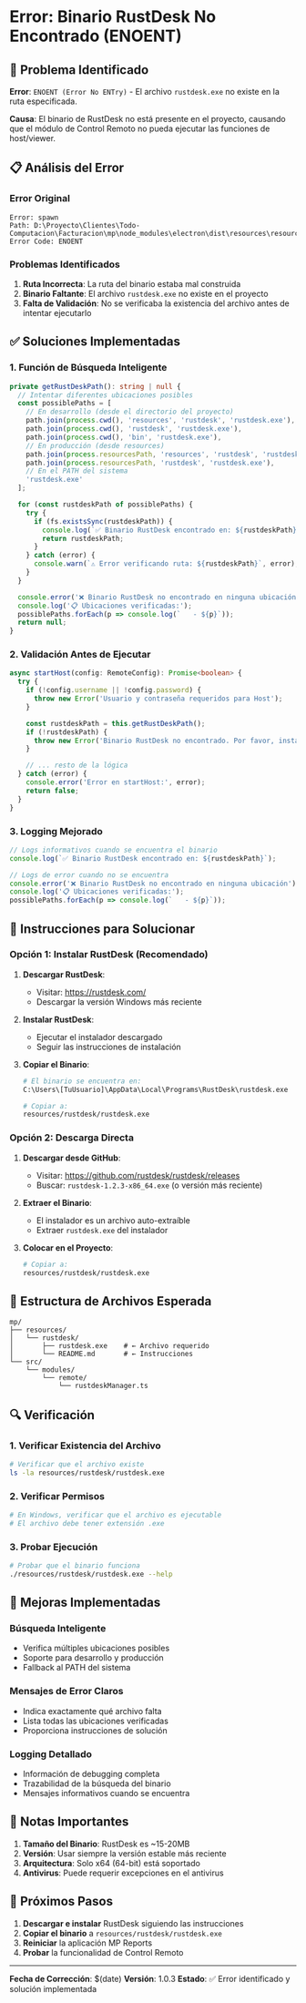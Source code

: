 # Error: Binario RustDesk No Encontrado (ENOENT)

## 🚨 Problema Identificado

**Error**: `ENOENT (Error No ENTry)` - El archivo `rustdesk.exe` no existe en la ruta especificada.

**Causa**: El binario de RustDesk no está presente en el proyecto, causando que el módulo de Control Remoto no pueda ejecutar las funciones de host/viewer.

## 📋 Análisis del Error

### Error Original
```
Error: spawn
Path: D:\Proyecto\Clientes\Todo-Computacion\Facturacion\mp\node_modules\electron\dist\resources\resources\rustdesk\rustdesk.exe
Error Code: ENOENT
```

### Problemas Identificados

1. **Ruta Incorrecta**: La ruta del binario estaba mal construida
2. **Binario Faltante**: El archivo `rustdesk.exe` no existe en el proyecto
3. **Falta de Validación**: No se verificaba la existencia del archivo antes de intentar ejecutarlo

## ✅ Soluciones Implementadas

### 1. Función de Búsqueda Inteligente

```typescript
private getRustDeskPath(): string | null {
  // Intentar diferentes ubicaciones posibles
  const possiblePaths = [
    // En desarrollo (desde el directorio del proyecto)
    path.join(process.cwd(), 'resources', 'rustdesk', 'rustdesk.exe'),
    path.join(process.cwd(), 'rustdesk', 'rustdesk.exe'),
    path.join(process.cwd(), 'bin', 'rustdesk.exe'),
    // En producción (desde resources)
    path.join(process.resourcesPath, 'resources', 'rustdesk', 'rustdesk.exe'),
    path.join(process.resourcesPath, 'rustdesk', 'rustdesk.exe'),
    // En el PATH del sistema
    'rustdesk.exe'
  ];

  for (const rustdeskPath of possiblePaths) {
    try {
      if (fs.existsSync(rustdeskPath)) {
        console.log(`✅ Binario RustDesk encontrado en: ${rustdeskPath}`);
        return rustdeskPath;
      }
    } catch (error) {
      console.warn(`⚠️ Error verificando ruta: ${rustdeskPath}`, error);
    }
  }

  console.error('❌ Binario RustDesk no encontrado en ninguna ubicación');
  console.log('📋 Ubicaciones verificadas:');
  possiblePaths.forEach(p => console.log(`   - ${p}`));
  return null;
}
```

### 2. Validación Antes de Ejecutar

```typescript
async startHost(config: RemoteConfig): Promise<boolean> {
  try {
    if (!config.username || !config.password) {
      throw new Error('Usuario y contraseña requeridos para Host');
    }

    const rustdeskPath = this.getRustDeskPath();
    if (!rustdeskPath) {
      throw new Error('Binario RustDesk no encontrado. Por favor, instale RustDesk o coloque el archivo rustdesk.exe en la carpeta resources/rustdesk/');
    }

    // ... resto de la lógica
  } catch (error) {
    console.error('Error en startHost:', error);
    return false;
  }
}
```

### 3. Logging Mejorado

```typescript
// Logs informativos cuando se encuentra el binario
console.log(`✅ Binario RustDesk encontrado en: ${rustdeskPath}`);

// Logs de error cuando no se encuentra
console.error('❌ Binario RustDesk no encontrado en ninguna ubicación');
console.log('📋 Ubicaciones verificadas:');
possiblePaths.forEach(p => console.log(`   - ${p}`));
```

## 🔧 Instrucciones para Solucionar

### Opción 1: Instalar RustDesk (Recomendado)

1. **Descargar RustDesk**:
   - Visitar: https://rustdesk.com/
   - Descargar la versión Windows más reciente

2. **Instalar RustDesk**:
   - Ejecutar el instalador descargado
   - Seguir las instrucciones de instalación

3. **Copiar el Binario**:
   ```bash
   # El binario se encuentra en:
   C:\Users\[TuUsuario]\AppData\Local\Programs\RustDesk\rustdesk.exe
   
   # Copiar a:
   resources/rustdesk/rustdesk.exe
   ```

### Opción 2: Descarga Directa

1. **Descargar desde GitHub**:
   - Visitar: https://github.com/rustdesk/rustdesk/releases
   - Buscar: `rustdesk-1.2.3-x86_64.exe` (o versión más reciente)

2. **Extraer el Binario**:
   - El instalador es un archivo auto-extraíble
   - Extraer `rustdesk.exe` del instalador

3. **Colocar en el Proyecto**:
   ```bash
   # Copiar a:
   resources/rustdesk/rustdesk.exe
   ```

## 📁 Estructura de Archivos Esperada

```
mp/
├── resources/
│   └── rustdesk/
│       ├── rustdesk.exe    # ← Archivo requerido
│       └── README.md       # ← Instrucciones
└── src/
    └── modules/
        └── remote/
            └── rustdeskManager.ts
```

## 🔍 Verificación

### 1. Verificar Existencia del Archivo
```bash
# Verificar que el archivo existe
ls -la resources/rustdesk/rustdesk.exe
```

### 2. Verificar Permisos
```bash
# En Windows, verificar que el archivo es ejecutable
# El archivo debe tener extensión .exe
```

### 3. Probar Ejecución
```bash
# Probar que el binario funciona
./resources/rustdesk/rustdesk.exe --help
```

## 🚀 Mejoras Implementadas

### Búsqueda Inteligente
- Verifica múltiples ubicaciones posibles
- Soporte para desarrollo y producción
- Fallback al PATH del sistema

### Mensajes de Error Claros
- Indica exactamente qué archivo falta
- Lista todas las ubicaciones verificadas
- Proporciona instrucciones de solución

### Logging Detallado
- Información de debugging completa
- Trazabilidad de la búsqueda del binario
- Mensajes informativos cuando se encuentra

## 📝 Notas Importantes

1. **Tamaño del Binario**: RustDesk es ~15-20MB
2. **Versión**: Usar siempre la versión estable más reciente
3. **Arquitectura**: Solo x64 (64-bit) está soportado
4. **Antivirus**: Puede requerir excepciones en el antivirus

## 🔄 Próximos Pasos

1. **Descargar e instalar** RustDesk siguiendo las instrucciones
2. **Copiar el binario** a `resources/rustdesk/rustdesk.exe`
3. **Reiniciar** la aplicación MP Reports
4. **Probar** la funcionalidad de Control Remoto

---

**Fecha de Corrección**: $(date)
**Versión**: 1.0.3
**Estado**: ✅ Error identificado y solución implementada

